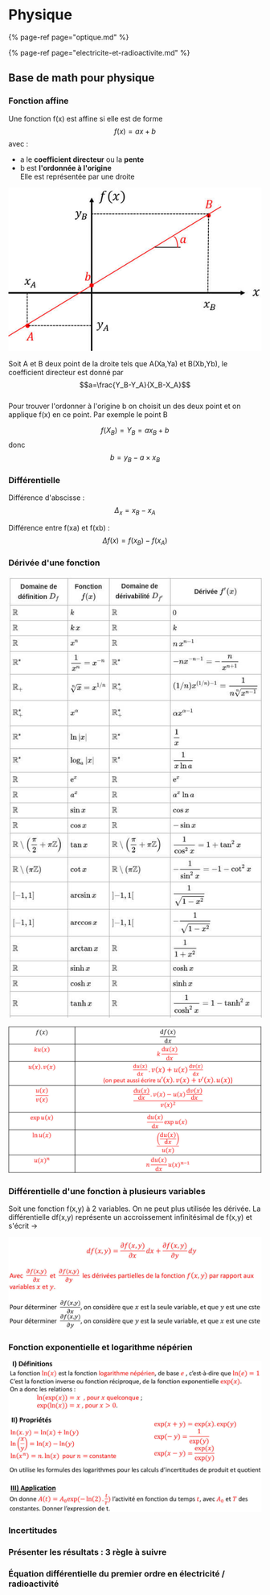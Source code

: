 # Physique

{% page-ref page="optique.md" %}

{% page-ref page="electricite-et-radioactivite.md" %}

## Base de math pour physique

### Fonction affine

Une fonction f\(x\) est affine si elle est de forme $$f(x)= ax+b$$ avec :  
- a le **coefficient directeur** ou la **pente**  
- b est **l'ordonnée à l'origine**  
Elle est représentée par une droite

![](../.gitbook/assets/fonctione_affine.jpg)

Soit A et B deux point de la droite tels que A\(Xa,Ya\) et B\(Xb,Yb\), le coefficient directeur est donné par  
$$a=\frac{Y_B-Y_A}{X_B-X_A}$$  
Pour trouver l'ordonner à l'origine b on choisit un des deux point et on applique f\(x\) en ce point. Par exemple le point B

$$f(X_B)=Y_B=ax_B+b$$ donc $$b=y_B-a\times x_B$$

### Différentielle

Différence d'abscisse : $$\Delta_x=x_B-x_A$$

Différence entre f\(xa\) et f\(xb\) : $$\Delta f(x)= f(x_B)-f(x_A)$$

### Dérivée d'une fonction

![](../.gitbook/assets/derivee_1.jpg)

![](../.gitbook/assets/derivee2.jpg)

### Différentielle d'une fonction à plusieurs variables

Soit une fonction f\(x,y\) à 2 variables. On ne peut plus utilisée les dérivée. La différentielle df\(x,y\) représente un accroissement infinitésimal de f\(x,y\) et s'écrit -&gt;

![](../.gitbook/assets/dif_plusieurs_variable.jpg)

### Fonction exponentielle et logarithme népérien

![](../.gitbook/assets/fonction_ln_exp.jpg)

### Incertitudes

### Présenter les résultats : 3 règle à suivre

### Équation différentielle du premier ordre en électricité / radioactivité

